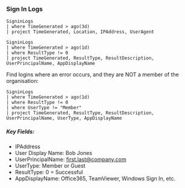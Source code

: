 

### Sign In Logs

```kql
SigninLogs
| where TimeGenerated > ago(3d)
| project TimeGenerated, Location, IPAddress, UserAgent
```

```kql
SigninLogs
| where TimeGenerated > ago(1d)
| where ResultType != 0
| project TimeGenerated, ResultType, ResultDescription, UserPrincipalName, AppDisplayName
```

Find logins where an error occurs, and they are NOT a member of the organisation:
```kql
SigninLogs
| where TimeGenerated > ago(1d)
| where ResultType != 0
| where UserType != "Member"
| project TimeGenerated, ResultType, ResultDescription, UserPrincipalName, UserType, AppDisplayName
```

##### Key Fields:
* IPAddress
* User Display Name: Bob Jones
* UserPrincipalName: first.last@company.com
* UserType: Member or Guest
* ResultType: 0 = Successful 
* AppDisplayName: Office365, TeamViewer, Windows Sign In, etc. 
